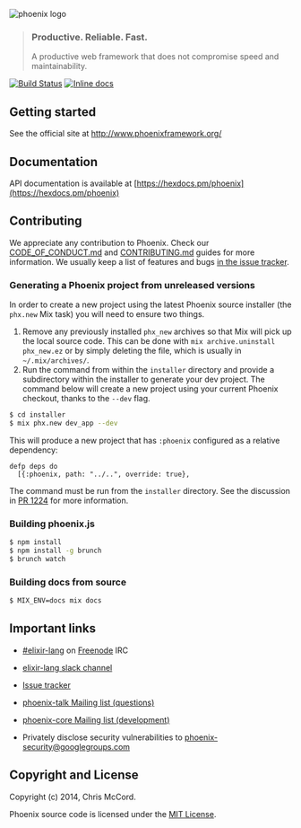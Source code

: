 ![phoenix logo](https://raw.githubusercontent.com/phoenixframework/phoenix/master/priv/static/phoenix.png)
> ### Productive. Reliable. Fast.
> A productive web framework that does not compromise speed and maintainability.

[![Build Status](https://api.travis-ci.org/phoenixframework/phoenix.svg)](https://travis-ci.org/phoenixframework/phoenix)
[![Inline docs](http://inch-ci.org/github/phoenixframework/phoenix.svg)](http://inch-ci.org/github/phoenixframework/phoenix)

## Getting started

See the official site at http://www.phoenixframework.org/

## Documentation

API documentation is available at [https://hexdocs.pm/phoenix](https://hexdocs.pm/phoenix)

## Contributing

We appreciate any contribution to Phoenix. Check our [CODE_OF_CONDUCT.md](CODE_OF_CONDUCT.md) and [CONTRIBUTING.md](CONTRIBUTING.md) guides for more information. We usually keep a list of features and bugs [in the issue tracker][4].

### Generating a Phoenix project from unreleased versions

In order to create a new project using the latest Phoenix source installer (the `phx.new` Mix task) you will need to ensure two things.

1. Remove any previously installed `phx_new` archives so that Mix will pick up the local source code. This can be done with `mix archive.uninstall phx_new.ez` or by simply deleting the file, which is usually in `~/.mix/archives/`.
2. Run the command from within the `installer` directory and provide a subdirectory within the installer to generate your dev project. The command below will create a new project using your current Phoenix checkout, thanks to the `--dev` flag.

```bash
$ cd installer
$ mix phx.new dev_app --dev
```

This will produce a new project that has `:phoenix` configured as a relative dependency:

```
defp deps do
  [{:phoenix, path: "../..", override: true},
```

The command must be run from the `installer` directory. See the discussion in [PR 1224](https://github.com/phoenixframework/phoenix/pull/1224) for more information.

### Building phoenix.js

```bash
$ npm install
$ npm install -g brunch
$ brunch watch
```

### Building docs from source

```bash
$ MIX_ENV=docs mix docs
```

## Important links

* [#elixir-lang][1] on [Freenode][2] IRC
* [elixir-lang slack channel][3]
* [Issue tracker][4]
* [phoenix-talk Mailing list (questions)][5]
* [phoenix-core Mailing list (development)][6]
* Privately disclose security vulnerabilities to phoenix-security@googlegroups.com

  [1]: https://webchat.freenode.net/?channels=#elixir-lang
  [2]: http://www.freenode.net/
  [3]: https://elixir-slackin.herokuapp.com/
  [4]: https://github.com/phoenixframework/phoenix/issues
  [5]: http://groups.google.com/group/phoenix-talk
  [6]: http://groups.google.com/group/phoenix-core

## Copyright and License

Copyright (c) 2014, Chris McCord.

Phoenix source code is licensed under the [MIT License](LICENSE.md).
